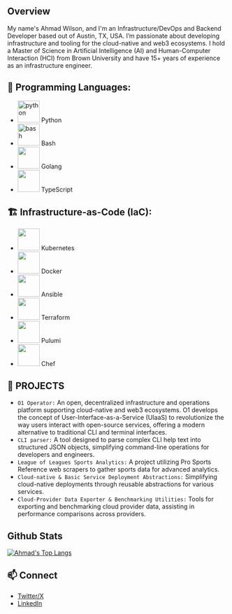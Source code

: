 ## Overview

My name's Ahmad Wilson, and I'm an Infrastructure/DevOps and Backend Developer based out of Austin, TX, USA. I’m passionate about developing infrastructure and tooling for the cloud-native and web3 ecosystems. I hold a Master of Science in Artificial Intelligence (AI) and Human-Computer Interaction (HCI) from Brown University and have 15+ years of experience as an infrastructure engineer.


## 🌱 Programming Languages:

* <img src="https://upload.wikimedia.org/wikipedia/commons/c/c3/Python-logo-notext.svg"  alt="python" width="50" height="50"/> Python
* <img src="https://d33wubrfki0l68.cloudfront.net/a1da522d0a3057a1bc3fb411fcbbf57a447c1146/65e71/img/symbol/svg/full_colored_dark.svg" alt="bash" width="50" height="50"/> Bash
* <img src="https://go.dev/blog/go-brand/Go-Logo/PNG/Go-Logo_Aqua.png" width="50" height="50"/> Golang
* <img src="https://cdn.jsdelivr.net/gh/devicons/devicon/icons/typescript/typescript-original.svg" width="50" height="50"/> TypeScript

## 🏗️ Infrastructure-as-Code (IaC):

* <img src="https://upload.wikimedia.org/wikipedia/commons/3/39/Kubernetes_logo_without_workmark.svg" width="50" height="50" /> Kubernetes
* <img src="https://p1.hiclipart.com/preview/177/760/852/whale-docker-oslevel-virtualisation-lxc-software-deployment-computer-network-coreos-computer-software-png-clipart.jpg" width="50" height="50" /> Docker
* <img src="https://static-00.iconduck.com/assets.00/ansible-icon-512x512-fydu4n0b.png" width="50" height="50"/> Ansible
* <img src="https://static-00.iconduck.com/assets.00/terraform-icon-1803x2048-hodrzd3t.png" width="50" height="50" /> Terraform
* <img src="https://www.pulumi.com/logos/brand/avatar-on-white.svg" width="50" height="50" /> Pulumi
* <img src="https://images.crunchbase.com/image/upload/c_pad,h_256,w_256,f_auto,q_auto:eco,dpr_1/kano6ajvqzze9dtjtxr7" width="50" height="50" /> Chef


## 🔭 PROJECTS
* `O1 Operator:` An open, decentralized infrastructure and operations platform supporting cloud-native and web3 ecosystems. O1 develops the concept of User-Interface-as-a-Service (UIaaS) to revolutionize the way users interact with open-source services, offering a modern alternative to traditional CLI and terminal interfaces.
* `CLI parser:` A tool designed to parse complex CLI help text into structured JSON objects, simplifying command-line operations for developers and engineers.
* `League of Leagues Sports Analytics:` A project utilizing Pro Sports Reference web scrapers to gather sports data for advanced analytics.
* `Cloud-native & Basic Service Deployment Abstractions:` Simplifying cloud-native deployments through reusable abstractions for various services.
* `Cloud-Provider Data Exporter & Benchmarking Utilities:` Tools for exporting and benchmarking cloud provider data, assisting in performance comparisons across providers.

## Github Stats
  [![Ahmad's Top Langs](https://github-readme-stats.vercel.app/api/top-langs/?username=O1ahmad&show_icons=true&theme=radical)](https://github.com/O1ahmad/github-readme-stats)

   
## 📫 Connect 
  * [Twitter/X](https://x.com/0xBasix")
  * [LinkedIn](https://www.linkedin.com/in/ahmadwilson2411)
